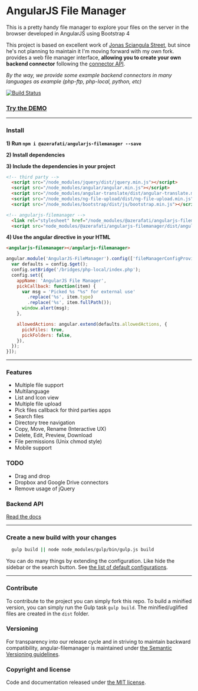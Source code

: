 
# AngularJS File Manager

This is a pretty handy file manager to explore your files on the server in the browser developed in AngularJS using Bootstrap 4

This project is based on excellent work of [Jonas Sciangula Street](https://github.com/joni2back), but since he's not planning to maintain it I'm moving forward with my own fork. provides a web file manager interface, **allowing you to create your own backend connector** following the [connector API](API.md). 

*By the way, we provide some example backend connectors in many languages as example (php-ftp, php-local, python, etc)*

[![Build Status](https://travis-ci.org/azerafati/angularjs-filemanager.svg?branch=master)](https://travis-ci.org/azerafati/angularjs-filemanager)


### [Try the DEMO](https://angularjs-filemanager.azerafati.com/)
---------

### Install

   **1) Run `npm i @azerafati/angularjs-filemanager --save`**
   
   **2) Install dependencies**
   
   **3) Include the dependencies in your project**
   ```html
   <!-- third party -->
     <script src="/node_modules/jquery/dist/jquery.min.js"></script>
     <script src="/node_modules/angular/angular.min.js"></script>
     <script src="/node_modules/angular-translate/dist/angular-translate.min.js"></script>
     <script src="/node_modules/ng-file-upload/dist/ng-file-upload.min.js"></script>
     <script src="/node_modules/bootstrap/dist/js/bootstrap.min.js"></script>
   
   <!-- angularjs-filemanager -->
     <link rel="stylesheet" href="/node_modules/@azerafati/angularjs-filemanager/dist/angular-filemanager.css">
     <script src="node_modules/@azerafati/angularjs-filemanager/dist/angular-filemanager.js"></script>
   ```
**4) Use the angular directive in your HTML**
```html
<angularjs-filemanager></angularjs-filemanager>
```    
   ```javascript
   angular.module('AngularJS-FileManager').config(['fileManagerConfigProvider', function (config) {
     var defaults = config.$get();
     config.setBridge('/bridges/php-local/index.php');
     config.set({
       appName: 'AngularJS File Manager',
       pickCallback: function(item) {
         var msg = 'Picked %s "%s" for external use'
           .replace('%s', item.type)
           .replace('%s', item.fullPath());
         window.alert(msg);
       },
   
       allowedActions: angular.extend(defaults.allowedActions, {
         pickFiles: true,
         pickFolders: false,
       }),
     });
   }]);
   ```

---------

### Features
  - Multiple file support
  - Multilanguage
  - List and Icon view
  - Multiple file upload
  - Pick files callback for third parties apps
  - Search files
  - Directory tree navigation
  - Copy, Move, Rename (Interactive UX)
  - Delete, Edit, Preview, Download
  - File permissions (Unix chmod style)
  - Mobile support

### TODO
  - Drag and drop
  - Dropbox and Google Drive connectors
  - Remove usage of jQuery

### Backend API
[Read the docs](API.md)

---------

### Create a new build with your changes
```sh
  gulp build || node node_modules/gulp/bin/gulp.js build
```

You can do many things by extending the configuration. Like hide the sidebar or the search button. See [the list of default configurations](/src/js/providers/config.js).

---------

### Contribute
To contribute to the project you can simply fork this repo. To build a minified version, you can simply run the Gulp
task `gulp build`. The minified/uglified files are created in the `dist` folder.

### Versioning
For transparency into our release cycle and in striving to maintain backward compatibility, angular-filemanager is maintained under [the Semantic Versioning guidelines](http://semver.org/).

### Copyright and license
Code and documentation released under [the MIT license](https://github.com/joni2back/angular-filemanager/blob/master/LICENSE).
